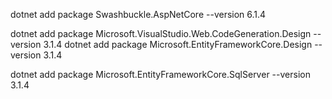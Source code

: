 dotnet add package Swashbuckle.AspNetCore --version 6.1.4

dotnet add package Microsoft.VisualStudio.Web.CodeGeneration.Design --version 3.1.4
dotnet add package Microsoft.EntityFrameworkCore.Design --version 3.1.4

dotnet add package Microsoft.EntityFrameworkCore.SqlServer --version 3.1.4
